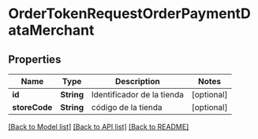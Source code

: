 # OrderTokenRequestOrderPaymentDataMerchant

## Properties
Name | Type | Description | Notes
------------ | ------------- | ------------- | -------------
**id** | **String** | Identificador de la tienda | [optional] 
**storeCode** | **String** | código de la tienda | [optional] 

[[Back to Model list]](../README.md#documentation-for-models) [[Back to API list]](../README.md#documentation-for-api-endpoints) [[Back to README]](../README.md)


